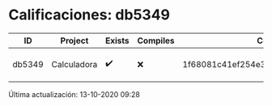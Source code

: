 # Calificaciones: db5349
|ID|Project|Exists|Compiles|CommitHash|CommitDate|CheckDate|Comments|
|-|-|-|-|-|-|-|-|
|db5349|Calculadora|✔️|❌|1f68081c41ef254e3bc362377bd3052352625f93|11-10-2020 17:00:33|13-10-2020 09:27:52|Tu código no compila|

Última actualización: 13-10-2020 09:28